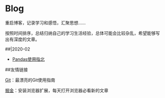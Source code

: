 # Blog

重启博客，记录学习和感悟，汇聚思想……

按照时间排序，总结归纳自己的学习生活经验，总体可能会比较杂乱，希望能够写出有深度的文章。

##|2020-02

- [Pandas使用指北]()



##友情链接

[Git](https://www.bootcss.com/p/git-guide/)：最漂亮的Git使用指南

[掘金](https://juejin.im/)：安装浏览器扩展，每天打开浏览器必看新的文章